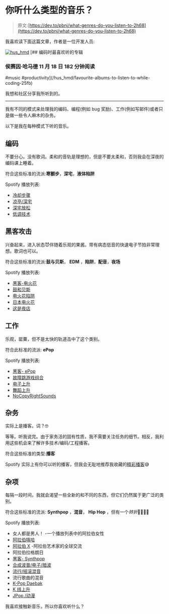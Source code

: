 # 你听什么类型的音乐？

> 原文:[https://dev.to/pbnj/what-genres-do-you-listen-to-2h68](https://dev.to/pbnj/what-genres-do-you-listen-to-2h68)

我喜欢读下面这篇文章，作者是一位开发人员:

[![hus_hmd](../Images/8f99b7d883f32ee32d9766f6a5be2f65.png)](/hus_hmd) [## 编码时最喜欢听的专辑

### 侯赛因·哈马德 11 月 18 日 182 分钟阅读

#music #productivity](/hus_hmd/favourite-albums-to-listen-to-while-coding-25fb)

我想和社区分享我所听到的。

* * *

我有不同的模式来处理我的编码、编程(例如 bug 奖励)、工作(例如写邮件)或者只是做一些令人麻木的杂务。

以下是我在每种模式下听的音乐。

## [](#coding)编码

不要分心。没有歌词。柔和的音轨是理想的，但是不要太柔和，否则我会在深夜的编码课上睡着。

符合这些标准的流派:**寒颤步**，**深宅**，**液体陷阱**

Spotify 播放列表:

*   [冷却步骤](https://open.spotify.com/user/kent1337/playlist/6IjDl5eRczFdgZkKYXhuHZ?si=O6XpAa_BQJitIQuMmAKcgA)
*   [凉亭/深宅](https://open.spotify.com/user/22d4ad36edipx6lzornmjz3ha/playlist/0OLd6eJuk2KDrbY8FC7rOz?si=iDGn--FOTdW5qyaEqvMwKw)
*   [深宅放松](https://open.spotify.com/user/spotify/playlist/37i9dQZF1DX2TRYkJECvfC?si=nq0l1hZkSkulLXJOreN01w)
*   [低调技术](https://open.spotify.com/user/spotify/playlist/37i9dQZF1DX0r3x8OtiwEM?si=XzrwuO4JQXu2ZAW6aQ1sHA)

## [](#hacking)黑客攻击

兴奋起来，进入状态😈伴随着乐观的果酱。带有病态低音的快速电子节拍非常理想。歌词也可以。

符合这些标准的流派:**鼓与贝斯**， **EDM** ，**陷阱**，**配音**，**夜场**

Spotify 播放列表:

*   [黑客-电火花](https://open.spotify.com/user/1228601559/playlist/6oQWvdr5iAxqzqhQdYvnP1?si=yctnoHAySDyojOSpqmhc0w)
*   [鼓和贝斯](https://open.spotify.com/user/1129342760/playlist/4tdTQ7Ka4z9886LN96bCG1?si=dJqpK8-9SZud5mnBZXtTGQ)
*   [电火花陷阱](https://open.spotify.com/user/sonymusicentertainment/playlist/7CEEEMKV41x0RlFCXWdvKF?si=Vx9AuTTJS1G8eSV_Ne_z8w)
*   [日本电火花](https://open.spotify.com/user/rsjoerts/playlist/2Dc8G0mO5JvrewxJQSSRwN?si=5bhzo3ZVThOO5D3kGfanHg)
*   [这是夜店](https://open.spotify.com/user/spotify/playlist/37i9dQZF1DZ06evO4d9PxK?si=vIXGp4Y2Ta6DQZCfU62g9Q)

## [](#working)工作

乐观，罂粟，但不是太快的轨道击中了这个类别。

符合此标准的流派: **ePop**

Spotify 播放列表:

*   [黑客- ePop](https://open.spotify.com/user/1228601559/playlist/61XsDOKsMb6olcfyiC3ZMY?si=b81C_Y-wSRm4BpvKzMqLbQ)
*   [故障跳游戏组合](https://open.spotify.com/user/11130330168/playlist/2pmYGEq3BfMvtdBX42faF6?si=2vjTSuFKSyGStRVLRdqtzQ)
*   [电子上升](https://open.spotify.com/user/spotify/playlist/37i9dQZF1DX8AliSIsGeKd?si=BOzykIe5RMyzc3Pl6_R8Pg)
*   [舞蹈上升](https://open.spotify.com/user/spotify/playlist/37i9dQZF1DX8tZsk68tuDw?si=sTK9PCrPSxyPpYNg1imgjw)
*   [NoCopyRightSounds](https://open.spotify.com/user/nicolasluc/playlist/0IfKZZ870Oc9t7RaTniViw?si=dgkrwu6pRnGlh1Tm9ZU5Gg)

## [](#chores)杂务

实际上是播客。词？🤓

等等。听我说完。由于家务活的固有性质，我不需要关注任务的细节。相反，我利用这些机会来了解许多技术/编码/工程播客。

符合这些标准的类型:**播客**

Spotify 实际上有你可以听的播客，但我会无耻地推荐我收藏的[精彩播客](https://github.com/petermbenjamin/awesome-podcasts)😅

## [](#miscellaneous)杂项

每隔一段时间，我就会渴望一些全新的和不同的东西，但它们仍然属于更广泛的类别。

符合这些标准的流派: **Synthpop** ，**混音**， **Hip Hop** ，但有一个*转折*👩‍🎤👨‍🎤

Spotify 播放列表:

*   女人都是男人！ -一个播放列表中的阿拉伯女性
*   [阿拉伯嘻哈](https://open.spotify.com/user/spotify/playlist/37i9dQZF1DXd43GfSFAeHA?si=PuIQzEI3TPCLntjUpLsAvg)
*   [阿拉伯 X](https://open.spotify.com/user/spotify/playlist/37i9dQZF1DWWkrGNlIHxPl?si=BfnvLsc0TAiIsZssuMkORw) -阿拉伯艺术家的全球交流
*   阿拉伯拉格朗日
*   [黑客- Synthpop](https://open.spotify.com/user/1228601559/playlist/2DamE58lTRRrb2pZaqahkW?si=lfBLN0WJRgiuPCfErzEKNw)
*   [合成波普/电子/暗波](https://open.spotify.com/user/strangewaysradio/playlist/2en136LymJ1BzU2GwwtYCp?si=wG1EPFVeTPuDqZl3ETYt5A)
*   [流行/摇滚混音](https://open.spotify.com/user/123700021/playlist/6LACc57WQAjwvZb2fPw91t?si=4zXbBfosT96ytj56KmX7gw)
*   流行歌曲的混音
*   [K-Pop Daebak](https://open.spotify.com/user/spotify/playlist/37i9dQZF1DX9tPFwDMOaN1?si=BVqOECOhRTmsetNIV_D4bA)
*   [K 线上升](https://open.spotify.com/user/spotify/playlist/37i9dQZF1DX4FcAKI5Nhzq?si=HKliHyHcTfmxx2YN56iVaA)
*   [JPop /动漫](https://open.spotify.com/user/11158710263/playlist/10mkFxeRBWcwPJE3QKVRQz?si=S8Hr3T2jTpe5Z2YRpNxS7A)

我喜欢接触新音乐，所以你喜欢听什么？